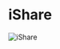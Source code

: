 # iShare
![iShare](https://github.com/jenixberg/oldProjects/blob/main/projects__old/iShare(HTML,CSS,Bootstrap)/iShare.jpg?raw=true)